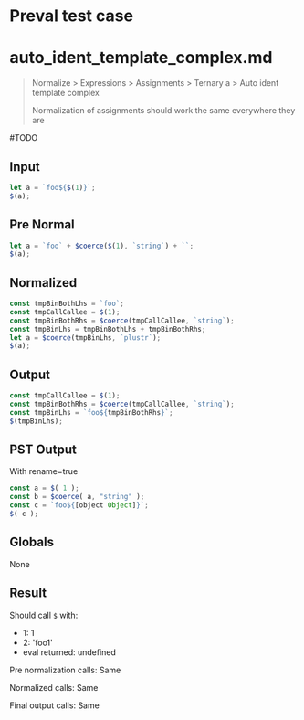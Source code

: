 # Preval test case

# auto_ident_template_complex.md

> Normalize > Expressions > Assignments > Ternary a > Auto ident template complex
>
> Normalization of assignments should work the same everywhere they are

#TODO

## Input

`````js filename=intro
let a = `foo${$(1)}`;
$(a);
`````

## Pre Normal


`````js filename=intro
let a = `foo` + $coerce($(1), `string`) + ``;
$(a);
`````

## Normalized


`````js filename=intro
const tmpBinBothLhs = `foo`;
const tmpCallCallee = $(1);
const tmpBinBothRhs = $coerce(tmpCallCallee, `string`);
const tmpBinLhs = tmpBinBothLhs + tmpBinBothRhs;
let a = $coerce(tmpBinLhs, `plustr`);
$(a);
`````

## Output


`````js filename=intro
const tmpCallCallee = $(1);
const tmpBinBothRhs = $coerce(tmpCallCallee, `string`);
const tmpBinLhs = `foo${tmpBinBothRhs}`;
$(tmpBinLhs);
`````

## PST Output

With rename=true

`````js filename=intro
const a = $( 1 );
const b = $coerce( a, "string" );
const c = `foo${[object Object]}`;
$( c );
`````

## Globals

None

## Result

Should call `$` with:
 - 1: 1
 - 2: 'foo1'
 - eval returned: undefined

Pre normalization calls: Same

Normalized calls: Same

Final output calls: Same

